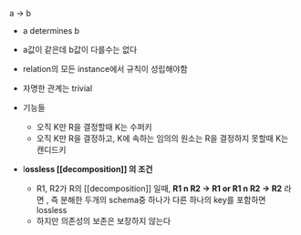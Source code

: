 a -> b
- a determines b
- a값이 같은데 b값이 다를수는 없다
- relation의 모든 instance에서 규칙이 성립해야함
- 자명한 관계는 trivial

- 기능들
	- 오직 K만 R을 결정할때 K는 수퍼키
	- 오직 K만 R을 결정하고, K에 속하는 임의의 원소는 R을 결정하지 못할때 K는 캔디드키

- l**ossless [[decomposition]] 의 조건**
	- R1, R2가 R의 [[decomposition]] 일때, 
	  **R1 n R2 -> R1 or R1 n R2 -> R2**
	  라면 , 즉 분해한 두개의 schema중 하나가 다른 하나의 key를 포함하면 lossless 
	- 하지만 의존성의 보존은 보장하지 않는다
